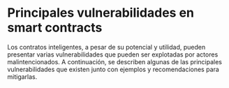 # Principales vulnerabilidades en smart contracts

Los contratos inteligentes, a pesar de su potencial y utilidad, pueden presentar varias vulnerabilidades que pueden ser explotadas por actores malintencionados. A continuación, se describen algunas de las principales vulnerabilidades que existen junto con ejemplos y recomendaciones para mitigarlas.
